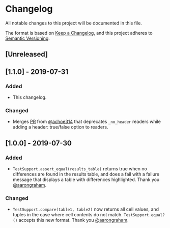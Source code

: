 # Changelog
All notable changes to this project will be documented in this file.

The format is based on [Keep a Changelog](https://keepachangelog.com/en/1.0.0/),
and this project adheres to [Semantic Versioning](https://semver.org/spec/v2.0.0.html).

## [Unreleased]

## [1.1.0] - 2019-07-31

### Added

- This changelog.

### Changed

- Merges [PR](https://github.com/kellyfelkins/tabular/pull/4) from
  [@achoe314](https://github.com/achoe314) that deprecates 
  `_no_header` readers while adding a 
  header: true/false option to readers.
    
## [1.0.0] - 2019-07-30

### Added

- `TestSupport.assert_equal(results_table)` returns true when
  no differences are found in the results table, and does a fail
  with a failure message that displays a table with differences
  highlighted. Thank you [@aarongraham](https://github.com/aarongraham).
  

### Changed

- `TestSupport.compare(table1, table2)` now returns all cell values,
  and tuples in the case where cell contents do not match.
  `TestSupport.equal?()` accepts this new format. Thank you 
  [@aarongraham](https://github.com/aarongraham).
